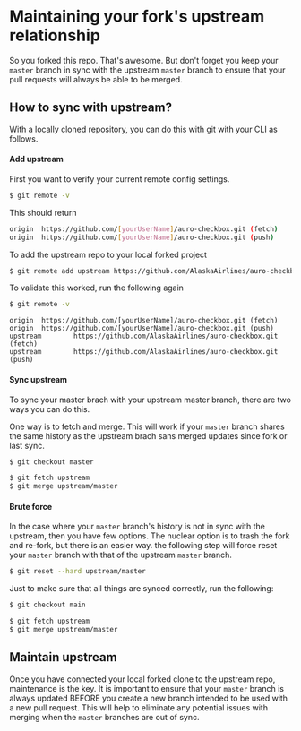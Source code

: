 # Maintaining your fork's upstream relationship

So you forked this repo. That's awesome. But don't forget you keep your `master` branch in sync with the upstream `master` branch to ensure that your pull requests will always be able to be merged.

## How to sync with upstream?

With a locally cloned repository, you can do this with git with your CLI as follows.

#### Add upstream

First you want to verify your current remote config settings.

```bash
$ git remote -v
```

This should return

```bash
origin  https://github.com/[yourUserName]/auro-checkbox.git (fetch)
origin  https://github.com/[yourUserName]/auro-checkbox.git (push)
```

To add the upstream repo to your local forked project

```bash
$ git remote add upstream https://github.com/AlaskaAirlines/auro-checkbox.git
```

To validate this worked, run the following again

```bash
$ git remote -v
```

```
origin  https://github.com/[yourUserName]/auro-checkbox.git (fetch)
origin  https://github.com/[yourUserName]/auro-checkbox.git (push)
upstream        https://github.com/AlaskaAirlines/auro-checkbox.git (fetch)
upstream        https://github.com/AlaskaAirlines/auro-checkbox.git (push)
```

#### Sync upstream

To sync your master brach with your upstream master branch, there are two ways you can do this.

One way is to fetch and merge. This will work if your `master` branch shares the same history as the upstream brach sans merged updates since fork or last sync.

```bash
$ git checkout master

$ git fetch upstream
$ git merge upstream/master
```

#### Brute force

In the case where your `master` branch's history is not in sync with the upstream, then you have few options. The nuclear option is to trash the fork and re-fork, but there is an easier way. the following step will force reset your `master` branch with that of the upstream `master` branch.

```bash
$ git reset --hard upstream/master
```

Just to make sure that all things are synced correctly, run the following:

```bash
$ git checkout main

$ git fetch upstream
$ git merge upstream/master
```

## Maintain upstream

Once you have connected your local forked clone to the upstream repo, maintenance is the key. It is important to ensure that your `master` branch is always updated BEFORE you create a new branch intended to be used with a new pull request. This will help to eliminate any potential issues with merging when the `master` branches are out of sync.
